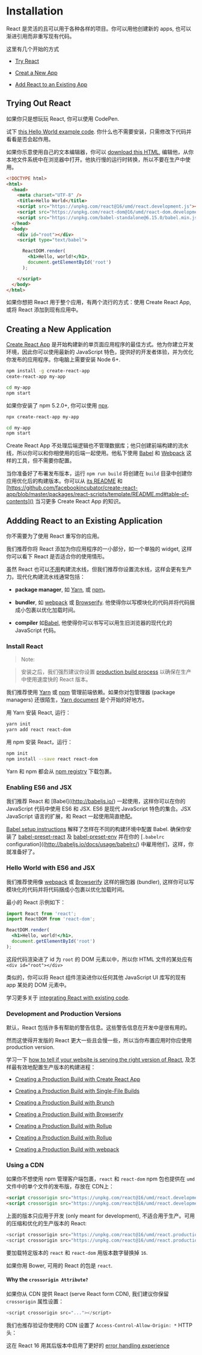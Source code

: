 # Installation

React 是灵活的且可以用于各种各样的项目。你可以用他创建新的 apps, 也可以渐进引用而非重写现有代码。

这里有几个开始的方式

- [Try React](#trying-out-react)

- [Creat a New App](#create-a-new-app)

- [Add React to an Existing App](#add-react-to-an-existing-app)

## Trying Out React

如果你只是想玩玩 React, 你可以使用 CodePen.

试下 [this Hello World example code](http://codepen.io/gaearon/pen/rrpgNB?editors=0010). 你什么也不需要安装，只需修改下代码并看看是否会起作用。

如果你乐意使用自己的文本编辑器，你可以 [download this HTML](https://raw.githubusercontent.com/reactjs/reactjs.org/master/static/html/single-file-example.html), 编辑他，从你本地文件系统中在浏览器中打开。他执行慢的运行时转换，所以不要在生产中使用。

```html
<!DOCTYPE html>
<html>
  <head>
    <meta charset="UTF-8" />
    <title>Hello World</title>
    <script src="https://unpkg.com/react@16/umd/react.development.js"></script>
    <script src="https://unpkg.com/react-dom@16/umd/react-dom.development.js"></script>
    <script src="https://unpkg.com/babel-standalone@6.15.0/babel.min.js"></script>
  </head>
  <body>
    <div id="root"></div>
    <script type="text/babel">

      ReactDOM.render(
        <h1>Hello, world!</h1>,
        document.getElementById('root')
      );

    </script>
  </body>
</html>
```

如果你想把 React 用于整个应用，有两个流行的方式：使用 Create React App, 或将 React 添加到现有应用中。

## Creating a New Application

[Create React App](http://github.com/facebookincubator/create-react-app) 是开始构建新的单页面应用程序的最佳方式。他为你建立开发环境，因此你可以使用最新的 JavaScript 特色，提供好的开发者体验，并为优化你发布的应用程序。你电脑上需要安装 Node 6+.

```bash
npm install -g create-react-app
ceate-react-app my-app

cd my-app
npm start
```

如果你安装了 npm 5.2.0+, 你可以使用 [npx](https://www.npmjs.com/package/npx).

```bash
npx create-react-app my-app

cd my-app
npm start
```

Create React App 不处理后端逻辑也不管理数据库；他只创建前端构建的流水线，所以你可以和你相使用的后端一起使用。他私下使用 [Babel](http://babeljs.io/) 和 [Webpack](https://webpack.js.org/) 这样的工具，但不需要你配置。

当你准备好了布署发布版本，运行 `npm run build` 将创建在 `build` 目录中创建你应用优化后的构建版本。你可以从 [its README](https://github.com/facebookincubator/create-react-app#create-react-app-) 和 [https://github.com/facebookincubator/create-react-app/blob/master/packages/react-scripts/template/README.md#table-of-contents]() 当习更多 Create React App 的知识。

## Addding React to an Existing Application

你不需要为了使用 React 重写你的应用。

我们推荐你将 React 添加为你应用程序的一小部分，如一个单独的 widget, 这样你可以看下 React 是否适合你的使用情形。

虽然 React 也可以[不用](../react-without-es6)构建流水线，但我们推荐你设置流水线，这样会更有生产力。现代化构建流水线通常包括：

- __package manager__, 如 [Yarn](https://yarnpkg.com/), 或 [npm](https://www.npmjs.com/)。

- __bundler__, 如 [webpack](https://webpack.js.org/) 或 [Browserify](http://browserify.org/). 他使得你以写模块化的代码并将代码捆成小包裹以优化加载时间。

- __compiler__ 如[Babel](http://babeljs.io/), 他使得你可以书写可以用生旧浏览器的现代化的 JavaScript 代码。

### Install React

> Note:

>安装之后，我们强烈建议你设置 [production build process](/docs/optimizing-performance.html#use-the-production-build) 以确保在生产中使用速度快的 React 版本。

我们推荐使用 [Yarn](https://yarnpkg.com/) 或 [npm](https://www.npmjs.com/) 管理前端依赖。如果你对包管理器 (package managers) 还很陌生，[Yarn document](https://yarnpkg.com/en/docs/getting-started) 是个开始的好地方。

用 Yarn 安装 React, 运行：

```bash
yarn init
yarn add react react-dom
```

用 npm 安装 React，运行：

```bash
npm init 
npm install --save react react-dom
```

Yarn 和 npm 都会从 [npm registry](http://npmjs.com/) 下载包裹。

### Enabling ES6 and JSX

我们推荐 React 和 [Babel]((http://babeljs.io/) 一起使用，这样你可以在你的 JavaScript 代码中使用 ES6 和 JSX. ES6 是现代 JavaScript 特色的集合。JSX JavaScript 语言的扩展，和 React 一起使用简直绝配。

[Babel setup instructions](https://babeljs.io/docs/setup/) 解释了怎样在不同的构建环境中配置 Babel. 确保你安装了 [babel-preset-react](http://babeljs.io/docs/plugins/preset-react/#basic-setup-with-the-cli-) 及 [babel-preset-env](http://babeljs.io/docs/plugins/preset-env/) 并在你的 [`.babelrc` configuration]((http://babeljs.io/docs/usage/babelrc/) 中雇用他们，这样，你就准备好了。

### Hello World with ES6 and JSX

我们推荐使用像 [webpack](https://webpack.js.org/) 或 [Browserify](http://browserify.org/) 这样的捆包器 (bundler), 这样你可以写模块化的代码并将代码捆成小包裹以优化加载时间。

最小的 React 示例如下：

```jsx
import React from 'react';
import ReactDOM from 'react-dom';

ReactDOM.render(
  <h1>Hello, world!</h1>,
  document.getElementById('root')
);
```

这段代码渲染进了 id 为 `root` 的 DOM 元素以中，所以你 HTML 文件的某处应有 `<div id="root"></div>`

类似的，你可以将 React 组件渲染进你以任何其他 JavaScript UI 库写的现有 app 某处的 DOM 元素中。

学习更多关于 [integrating React with existing code](/docs/integrating-with-other-libraries.html#integrating-with-other-view-libraries).

### Development and Production Versions

默认，React 包括许多有帮助的警告信息。这些警告信息在开发中是很有用的。

然而这使得开发版的 React 更大一些且会慢一些，所以当你布置应用时你应使用 production version.

学习一下 [how to tell if your website is serving the right version of React](/docs/optimizing-performance.html#use-the-production-build), 及怎样最有效地配置生产版本的构建进程：

- [Creating a Production Build with Create React App](/docs/optimizing-performance.html#create-react-app)

- [Creating a Production Build with Single-File Builds](/docs/optimizing-performance.html#single-file-builds)

- [Creating a Production Build with Brunch](/docs/optimizing-performance.html#brunch)

- [Creating a Production Build with Browserify](/docs/optimizing-performance.html#browserify)

- [Creating a Production Build with Rollup](/docs/optimizing-performance.html#browserify)

- [Creating a Production Build with Rollup](/docs/optimizing-performance.html#rollup)

- [Creating a Production Build with webpack](/docs/optimizing-performance.html#webpack)


### Using a CDN

如果你不想使用 npm 管理客户端包裹，`react` 和 `react-dom` npm 包也提供在 `umd` 文件中的单个文件的发布版，存放在 CDN上：

```html
<script crossorigin src="https://unpkg.com/react@16/umd/react.development.js"></script>
<script crossorigin src="https://unpkg.com/react@16/umd/react.development.js"></script>
```

上面的版本只应用于开发 (only meant for development), 不适合用于生产。可用的压缩和优化的生产版本的 React:

```js
<script crossorigin src="https://unpkg.com/react@16/umd/react.production.min.js"></script>
<script crossorigin src="https://unpkg.com/react@16/umd/react.production.min.js"><>
```

要加载特定版本的 `react` 和 `react-dom` 用版本数字替换掉 `16`.

如果你用 Bower, 可用的 React 的包是 `react`.

#### Why the `crossorigin Attribute?`

如果你从 CDN 提供 React (serve React form CDN), 我们建议你保留 `crossorigin` 属性设置：

```js
<script crossorigin src="..."></script>
```

我们也推存验证你使用的 CDN 设置了 `Access-Control-Allow-Origin: *` HTTP 头：

这在 React 16 用其后版本中启用了更好的 [error handling experience](/blog/2017/07/26/error-handling-in-react-16.html)